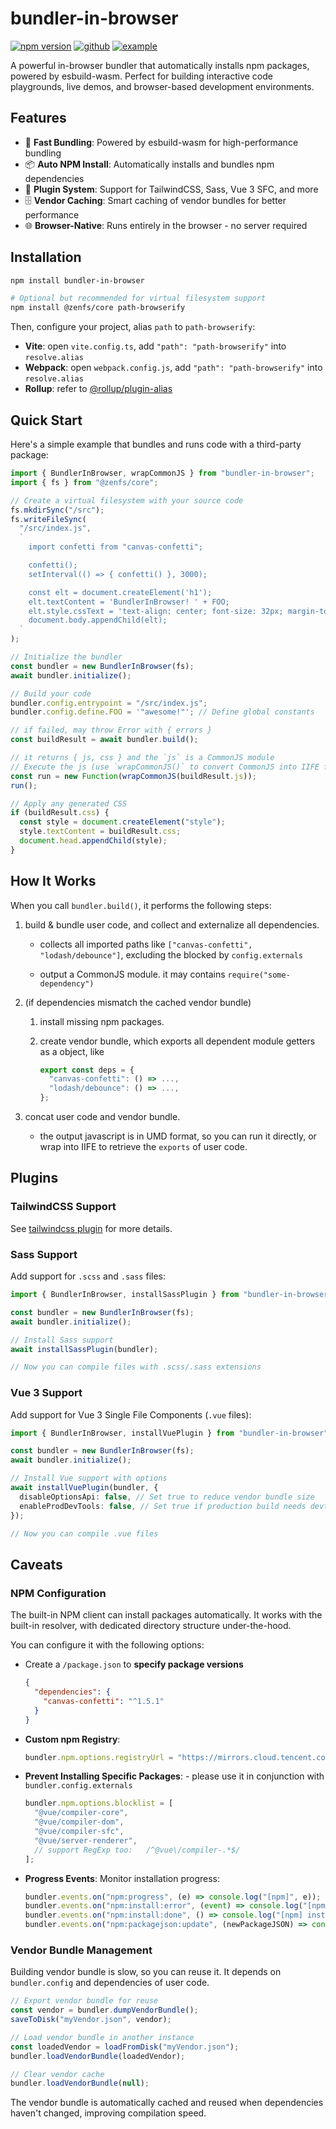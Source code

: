 # bundler-in-browser

[![npm version](https://img.shields.io/npm/v/bundler-in-browser.svg)](https://www.npmjs.com/package/bundler-in-browser) [![github](https://img.shields.io/badge/github-source-blue)](https://github.com/lyonbot/bundler-in-browser) [![example](https://img.shields.io/badge/example-online-green)](https://lyonbot.github.io/bundler-in-browser/)

A powerful in-browser bundler that automatically installs npm packages, powered by esbuild-wasm. Perfect for building interactive code playgrounds, live demos, and browser-based development environments.

## Features

- 🚀 **Fast Bundling**: Powered by esbuild-wasm for high-performance bundling
- 📦 **Auto NPM Install**: Automatically installs and bundles npm dependencies
- 🔌 **Plugin System**: Support for TailwindCSS, Sass, Vue 3 SFC, and more
- 🗄️ **Vendor Caching**: Smart caching of vendor bundles for better performance
- 🌐 **Browser-Native**: Runs entirely in the browser - no server required

## Installation

```sh
npm install bundler-in-browser

# Optional but recommended for virtual filesystem support
npm install @zenfs/core path-browserify
```

Then, configure your project, alias `path` to `path-browserify`:

- **Vite**: open `vite.config.ts`, add `"path": "path-browserify"` into `resolve.alias`
- **Webpack**: open `webpack.config.js`, add `"path": "path-browserify"` into `resolve.alias`
- **Rollup**: refer to [@rollup/plugin-alias](https://www.npmjs.com/package/@rollup/plugin-alias)

## Quick Start

Here's a simple example that bundles and runs code with a third-party package:

```ts
import { BundlerInBrowser, wrapCommonJS } from "bundler-in-browser";
import { fs } from "@zenfs/core";

// Create a virtual filesystem with your source code
fs.mkdirSync("/src");
fs.writeFileSync(
  "/src/index.js",
  `
    import confetti from "canvas-confetti";

    confetti();
    setInterval(() => { confetti() }, 3000);

    const elt = document.createElement('h1');
    elt.textContent = 'BundlerInBrowser! ' + FOO;
    elt.style.cssText = 'text-align: center; font-size: 32px; margin-top: 30vh;';
    document.body.appendChild(elt);
  `
);

// Initialize the bundler
const bundler = new BundlerInBrowser(fs);
await bundler.initialize();

// Build your code
bundler.config.entrypoint = "/src/index.js";
bundler.config.define.FOO = '"awesome!"'; // Define global constants

// if failed, may throw Error with { errors }
const buildResult = await bundler.build();

// it returns { js, css } and the `js` is a CommonJS module
// Execute the js (use `wrapCommonJS()` to convert CommonJS into IIFE function)
const run = new Function(wrapCommonJS(buildResult.js));
run();

// Apply any generated CSS
if (buildResult.css) {
  const style = document.createElement("style");
  style.textContent = buildResult.css;
  document.head.appendChild(style);
}
```

## How It Works

When you call `bundler.build()`, it performs the following steps:

1. build & bundle user code, and collect and externalize all dependencies.

   - collects all imported paths like `["canvas-confetti", "lodash/debounce"]`, excluding the blocked by `config.externals`

   - output a CommonJS module. it may contains `require("some-dependency")`

2. (if dependencies mismatch the cached vendor bundle)

   1. install missing npm packages.

   2. create vendor bundle, which exports all dependent module getters as a object, like

      ```js
      export const deps = {
        "canvas-confetti": () => ...,
        "lodash/debounce": () => ...,
      };
      ```

3. concat user code and vendor bundle.

   - the output javascript is in UMD format, so you can run it directly, or wrap into IIFE to retrieve the `exports` of user code.

## Plugins

### TailwindCSS Support

See [tailwindcss plugin](https://github.com/lyonbot/bundler-in-browser/tree/main/packages/tailwindcss) for more details.

### Sass Support

Add support for `.scss` and `.sass` files:

```ts
import { BundlerInBrowser, installSassPlugin } from "bundler-in-browser";

const bundler = new BundlerInBrowser(fs);
await bundler.initialize();

// Install Sass support
await installSassPlugin(bundler);

// Now you can compile files with .scss/.sass extensions
```

### Vue 3 Support

Add support for Vue 3 Single File Components (`.vue` files):

```ts
import { BundlerInBrowser, installVuePlugin } from "bundler-in-browser";

const bundler = new BundlerInBrowser(fs);
await bundler.initialize();

// Install Vue support with options
await installVuePlugin(bundler, {
  disableOptionsApi: false, // Set true to reduce vendor bundle size
  enableProdDevTools: false, // Set true if production build needs devtools
});

// Now you can compile .vue files
```

## Caveats

### NPM Configuration

The built-in NPM client can install packages automatically. It works with the built-in resolver, with dedicated directory structure under-the-hood.

You can configure it with the following options:

- Create a `/package.json` to **specify package versions**

  ```json
  {
    "dependencies": {
      "canvas-confetti": "^1.5.1"
    }
  }
  ```

- **Custom npm Registry**:

  ```js
  bundler.npm.options.registryUrl = "https://mirrors.cloud.tencent.com/npm";
  ```

- **Prevent Installing Specific Packages**: - please use it in conjunction with `bundler.config.externals`

  ```js
  bundler.npm.options.blocklist = [
    "@vue/compiler-core",
    "@vue/compiler-dom",
    "@vue/compiler-sfc",
    "@vue/server-renderer",
    // support RegExp too:   /^@vue\/compiler-.*$/
  ];
  ```

- **Progress Events**: Monitor installation progress:

  ```js
  bundler.events.on("npm:progress", (e) => console.log("[npm]", e));
  bundler.events.on("npm:install:error", (event) => console.log("[npm] install failed", event.errors));
  bundler.events.on("npm:install:done", () => console.log("[npm] install:done"));
  bundler.events.on("npm:packagejson:update", (newPackageJSON) => console.log("[newPackageJSON]", newPackageJSON));
  ```

### Vendor Bundle Management

Building vendor bundle is slow, so you can reuse it. It depends on `bundler.config` and dependencies of user code.

```js
// Export vendor bundle for reuse
const vendor = bundler.dumpVendorBundle();
saveToDisk("myVendor.json", vendor);

// Load vendor bundle in another instance
const loadedVendor = loadFromDisk("myVendor.json");
bundler.loadVendorBundle(loadedVendor);

// Clear vendor cache
bundler.loadVendorBundle(null);
```

The vendor bundle is automatically cached and reused when dependencies haven't changed, improving compilation speed.
